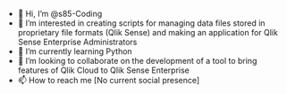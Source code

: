 - 👋 Hi, I’m @s85-Coding
- 👀 I’m interested in creating scripts for managing data files stored in proprietary file formats (Qlik Sense) and making an application for Qlik Sense Enterprise Administrators
- 🌱 I’m currently learning Python
- 💞️ I’m looking to collaborate on the development of a tool to bring features of Qlik Cloud to Qlik Sense Enterprise
- 📫 How to reach me [No current social presence]
<!---
s85-Coding/s85-Coding is a ✨ special ✨ repository because its `README.md` (this file) appears on your GitHub profile.
You can click the Preview link to take a look at your changes.
--->

